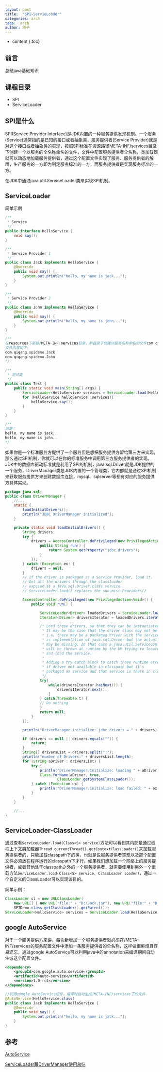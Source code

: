 ```yaml
---
layout: post
title:  "SPI-ServieLoader"
categories: arch
tags:  arch
author: 刚子
---
```


* content
{:toc}


## 前言

总结java基础知识

##  课程目录

* SPI
* ServiceLoader









## SPI是什么

SPI(Service Provider Interface)是JDK内置的一种服务提供发现机制。一个服务(Service)通常指的是已知的接口或者抽象类，服务提供者(Service Provider)就是对这个接口或者抽象类的实现，按照SPI标准在资源路径META-INF/services目录下创建一个以服务的全名称命名的文件，文件中配置服务提供者全名称，类加载器就可以动态地加载服务提供者，通过这个配置文件实现了服务、服务提供者的解耦，生产服务的一方即为制定服务标准的一方，而服务提供者是实现服务标准的一方。

在JDK中通过java.util.ServiceLoader类来实现SPI机制。

## ServiceLoader

简单示例

```java
/**
 * Service
 */
public interface HelloService {
    void say();
}

/**
 * Service Provider 1
 */
public class Jack implements HelloService {
    @Override
    public void say() {
        System.out.println("hello, my name is jack...");
    }
}

/**
 * Service Provider 2
 */
public class John implements HelloService {
    @Override
    public void say() {
        System.out.println("hello, my name is john...");
    }
}

/**
在resources下新建/META-INF/services目录，新目录下创建以服务名称命名的文件com.qigang.spidemo.HelloService
文件内容如下:
com.qigang.spidemo.Jack
com.qigang.spidemo.John
*/

/**
 * 测试类
 */
public class Test {
    public static void main(String[] args) {
        ServiceLoader<HelloService> services = ServiceLoader.load(HelloService.class);
        for (HelloService helloService :services){
            helloService.say();
        }
    }
}

/**
结果：
hello, my name is jack...
hello, my name is john...
*/
```

如果你是一个标准服务方提供了一个服务但是想把服务提供方留给第三方来实现，那么通过SPI机制，你就可以在你的标准服务中调用第三方服务提供者的实现。JDK中的数据库驱动标准就是利用了SPI的机制，java.sql.Driver就是JDK提供的一个服务，DriverManager类是JDK内置的一个管理类，它内部就是通过SPI机制来获取服务提供方来创建数据库连接，mysql、sqlserver等都有对应的服务提供方具体实现。

```java
package java.sql;
public class DriverManager {
    //...
    static {
        loadInitialDrivers();
        println("JDBC DriverManager initialized");
    }

    private static void loadInitialDrivers() {
        String drivers;
        try {
            drivers = AccessController.doPrivileged(new PrivilegedAction<String>() {
                public String run() {
                    return System.getProperty("jdbc.drivers");
                }
            });
        } catch (Exception ex) {
            drivers = null;
        }
        // If the driver is packaged as a Service Provider, load it.
        // Get all the drivers through the classloader
        // exposed as a java.sql.Driver.class service.
        // ServiceLoader.load() replaces the sun.misc.Providers()

        AccessController.doPrivileged(new PrivilegedAction<Void>() {
            public Void run() {

                ServiceLoader<Driver> loadedDrivers = ServiceLoader.load(Driver.class);
                Iterator<Driver> driversIterator = loadedDrivers.iterator();

                /* Load these drivers, so that they can be instantiated.
                 * It may be the case that the driver class may not be there
                 * i.e. there may be a packaged driver with the service class
                 * as implementation of java.sql.Driver but the actual class
                 * may be missing. In that case a java.util.ServiceConfigurationError
                 * will be thrown at runtime by the VM trying to locate
                 * and load the service.
                 *
                 * Adding a try catch block to catch those runtime errors
                 * if driver not available in classpath but it's
                 * packaged as service and that service is there in classpath.
                 */
                try{
                    while(driversIterator.hasNext()) {
                        driversIterator.next();
                    }
                } catch(Throwable t) {
                // Do nothing
                }
                return null;
            }
        });

        println("DriverManager.initialize: jdbc.drivers = " + drivers);

        if (drivers == null || drivers.equals("")) {
            return;
        }
        String[] driversList = drivers.split(":");
        println("number of Drivers:" + driversList.length);
        for (String aDriver : driversList) {
            try {
                println("DriverManager.Initialize: loading " + aDriver);
                Class.forName(aDriver, true,
                        ClassLoader.getSystemClassLoader());
            } catch (Exception ex) {
                println("DriverManager.Initialize: load failed: " + ex);
            }
        }
    }

    //...
}
```

## ServiceLoader-ClassLoader

通过查看`ServiceLoader.load(Class<S> service)`方法可以看到其内部是通过线程上下文类加载器`Thread.currentThread().getContextClassLoader()`来加载服务提供者的，只能加载classpath下的类，也就是说服务提供者实现以及那个配置文件必须放在程序运行的classpath下才行，如果我们想加载一个网络上的服务提供者，或者其他处于classpath之外的一个服务提供者，就需要使用到另外一个重载方法`ServiceLoader.load(Class<S> service, ClassLoader loader)`，通过一个自定义的ClassLoader可以实现该目的。

简单示例：

```java
ClassLoader cl = new URLClassLoader(
    new URL[] { new URL("file:" + "D:/Jack.jar"), new URL("file:" + "D:/John.jar") },
    SPIDemo.class.getClassLoader().getParent());
ServiceLoader<HelloService> services = ServiceLoader.load(HelloService.class, cl);
```

## google AutoService

对于一个服务提供方来讲，每次新增加一个服务提供者就必须在/META-INF/services的服务配置文件中添加一条服务提供者的全名称，这样做很麻烦且容易遗忘，通过google AutoService可以利用java中的annotation来编译期间自动生成这个配置文件。

```xml
<dependency>
    <groupId>com.google.auto.service</groupId>
    <artifactId>auto-service</artifactId>
    <version>1.0-rc4</version>
</dependency>
```

```java
//利用google AutoService组件，编译时自动生成/META-INF/services下的文件
@AutoService(HelloService.class)
public class Jack implements HelloService {
    @Override
    public void say() {
        System.out.println("hello, my name is jack...");
    }
}
```

## 参考

[AutoService](https://github.com/google/auto/tree/master/service)

[ServiceLoader跟DriverManager使用总结](http://www.myexception.cn/program/1355384.html)
